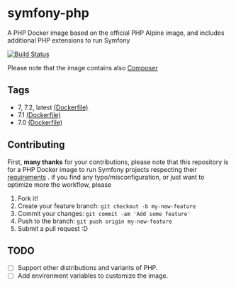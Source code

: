 # symfony-php
A PHP Docker image based on the official PHP Alpine image, and includes additional PHP extensions to run Symfony

[![Build Status](https://travis-ci.org/kariae/symfony-php.svg?branch=master)](https://travis-ci.org/kariae/symfony-php)

Please note that the image contains also [Composer](https://getcomposer.org/)

## Tags
* 7, 7.2, latest [(Dockerfile)](https://github.com/kariae/symfony-php/blob/master/7.2/Dockerfile)
* 7.1 [(Dockerfile)](https://github.com/kariae/symfony-php/blob/master/7.1/Dockerfile)
* 7.0 [(Dockerfile)](https://github.com/kariae/symfony-php/blob/master/7.0/Dockerfile)

## Contributing
First, **many thanks** for your contributions, please note that this repository is for a PHP Docker image to run Symfony projects respecting their [requirements](http://symfony.com/doc/current/reference/requirements.html) . if you find any typo/misconfiguration, or just want to optimize more the workflow, please

1. Fork it!
2. Create your feature branch: `git checkout -b my-new-feature`
3. Commit your changes: `git commit -am 'Add some feature'`
4. Push to the branch: `git push origin my-new-feature`
5. Submit a pull request :D

## TODO
- [ ] Support other distributions and variants of PHP.
- [ ] Add environment variables to customize the image.
